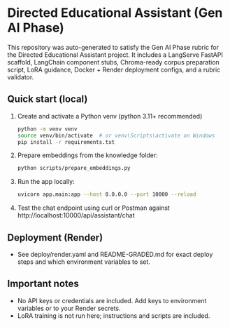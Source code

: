 # Directed Educational Assistant (Gen AI Phase)
This repository was auto-generated to satisfy the Gen AI Phase rubric for the Directed Educational Assistant project.
It includes a LangServe FastAPI scaffold, LangChain component stubs, Chroma-ready corpus preparation script, LoRA guidance, Docker + Render deployment configs, and a rubric validator.

## Quick start (local)
1. Create and activate a Python venv (python 3.11+ recommended)
   ```bash
   python -m venv venv
   source venv/bin/activate  # or venv\Scripts\activate on Windows
   pip install -r requirements.txt
   ```
2. Prepare embeddings from the knowledge folder:
   ```bash
   python scripts/prepare_embeddings.py
   ```
3. Run the app locally:
   ```bash
   uvicorn app.main:app --host 0.0.0.0 --port 10000 --reload
   ```
4. Test the chat endpoint using curl or Postman against http://localhost:10000/api/assistant/chat

## Deployment (Render)
- See deploy/render.yaml and README-GRADED.md for exact deploy steps and which environment variables to set.

## Important notes
- No API keys or credentials are included. Add keys to environment variables or to your Render secrets.
- LoRA training is not run here; instructions and scripts are included.
